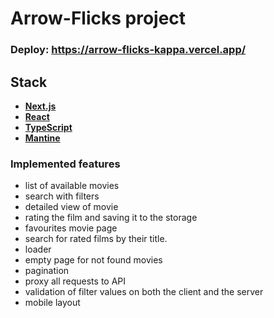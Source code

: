 # Arrow-Flicks project

### Deploy: https://arrow-flicks-kappa.vercel.app/

## Stack
- **[Next.js](https://nextjs.org/)**
- **[React](https://react.dev/)**
- **[TypeScript](https://www.typescriptlang.org/)**
- **[Mantine](https://mantine.dev/)**

### Implemented features
- list of available movies
- search with filters
- detailed view of movie
- rating the film and saving it to the storage
- favourites movie page
- search for rated films by their title.
- loader
- empty page for not found movies
- pagination
- proxy all requests to API
- validation of filter values on both the client and the server
- mobile layout

